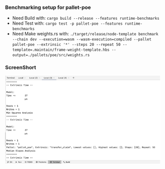 ### Benchmarking setup for pallet-poe
* Need Build with: `cargo build --release --features runtime-benchmarks`
* Need Test with: `cargo test -p pallet-poe --features runtime-benchmarks`
* Need Make weights.rs with: `./target/release/node-template benchmark --chain dev --execution=wasm --wasm-execution=compiled --pallet pallet-poe --extrinsic '*' --steps 20 --repeat 50 --template=.maintain/frame-weight-template.hbs --output=./pallets/poe/src/weights.rs`

### ScreenShort
![branchmarking-compile](./branchmarking-compile.png)